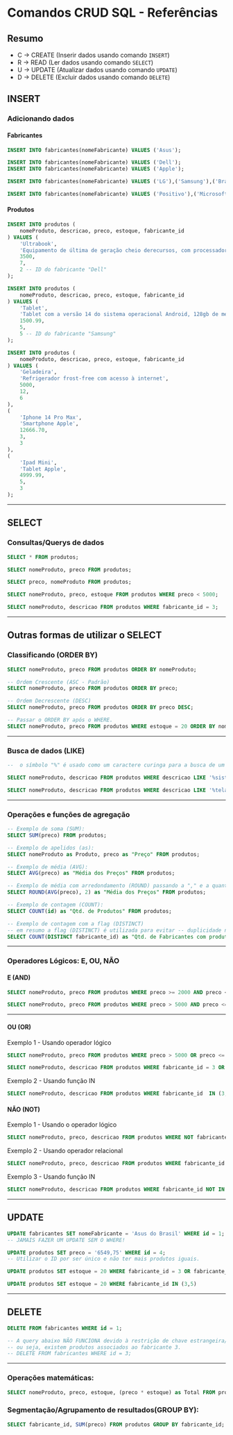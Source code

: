 # Comandos CRUD SQL - Referências

## Resumo

- C -> CREATE (Inserir dados usando comando `INSERT`)
- R -> READ (Ler dados usando comando `SELECT`)
- U -> UPDATE (Atualizar dados usando comando `UPDATE`)
- D -> DELETE (Excluir dados usando comando `DELETE`)

## INSERT 

### Adicionando dados

#### Fabricantes

```sql
INSERT INTO fabricantes(nomeFabricante) VALUES ('Asus');

INSERT INTO fabricantes(nomeFabricante) VALUES ('Dell');
INSERT INTO fabricantes(nomeFabricante) VALUES ('Apple');

INSERT INTO fabricantes(nomeFabricante) VALUES ('LG'),('Samsung'),('Brastemp');

INSERT INTO fabricantes(nomeFabricante) VALUES ('Positivo'),('Microsoft');
```

#### Produtos

```sql
INSERT INTO produtos (
    nomeProduto, descricao, preco, estoque, fabricante_id
) VALUES (
    'Ultrabook',
    'Equipamento de última de geração cheio derecursos, com processador Intel Core I9.',
    3500,
    7,
    2 -- ID do fabricante "Dell"
);

INSERT INTO produtos (
    nomeProduto, descricao, preco, estoque, fabricante_id
) VALUES (
    'Tablet',
    'Tablet com a versão 14 do sistema operacional Android, 128gb de memória, tela de 10 polegadas, 8gb de RAM',
    1500.99,
    5,
    5 -- ID do fabricante "Samsung"
);

INSERT INTO produtos (
    nomeProduto, descricao, preco, estoque, fabricante_id
) VALUES (
    'Geladeira',
    'Refrigerador frost-free com acesso à internet',
    5000,
    12,
    6
), 
(
    'Iphone 14 Pro Max',
    'Smartphone Apple',
    12666.70,
    3,
    3
), 
(
    'Ipad Mini',
    'Tablet Apple',
    4999.99,
    5,
    3
);

```

---

## SELECT

### Consultas/Querys de dados

```sql
SELECT * FROM produtos;

SELECT nomeProduto, preco FROM produtos;

SELECT preco, nomeProduto FROM produtos;

SELECT nomeProduto, preco, estoque FROM produtos WHERE preco < 5000;

SELECT nomeProduto, descricao FROM produtos WHERE fabricante_id = 3;
```

---

## Outras formas de utilizar o SELECT

### Classificando (ORDER BY)

```sql
SELECT nomeProduto, preco FROM produtos ORDER BY nomeProduto;

-- Ordem Crescente (ASC - Padrão)
SELECT nomeProduto, preco FROM produtos ORDER BY preco;

-- Ordem Decrescente (DESC)
SELECT nomeProduto, preco FROM produtos ORDER BY preco DESC;

-- Passar o ORDER BY após o WHERE.
SELECT nomeProduto, preco FROM produtos WHERE estoque = 20 ORDER BY nomeProduto;

```

---

### Busca de dados (LIKE)

```sql
--  o símbolo "%" é usado como um caractere curinga para a busca de um texto no banco de dados.

SELECT nomeProduto, descricao FROM produtos WHERE descricao LIKE '%sistema%';

SELECT nomeProduto, descricao FROM produtos WHERE descricao LIKE '%tela%' OR nomeProduto like '%apple%';
```

---

### Operações e funções de agregação
 
```sql
-- Exemplo de soma (SUM):
SELECT SUM(preco) FROM produtos;

-- Exemplo de apelidos (as):
SELECT nomeProduto as Produto, preco as "Preço" FROM produtos;

-- Exemplo de média (AVG):
SELECT AVG(preco) as "Média dos Preços" FROM produtos;

-- Exemplo de média com arredondamento (ROUND) passando a "," e a quantidade de casas decimais dentro da função:
SELECT ROUND(AVG(preco), 2) as "Média dos Preços" FROM produtos;

-- Exemplo de contagem (COUNT):
SELECT COUNT(id) as "Qtd. de Produtos" FROM produtos;

-- Exemplo de contagem com a flag (DISTINCT) 
-- em resumo a flag (DISTINCT) é utilizada para evitar -- duplicidade na contagem de registros:
SELECT COUNT(DISTINCT fabricante_id) as "Qtd. de Fabricantes com produtos" FROM produtos;

```

---

### Operadores Lógicos: E, OU, NÃO

#### E (AND)

```sql
SELECT nomeProduto, preco FROM produtos WHERE preco >= 2000 AND preco <= 6000;

SELECT nomeProduto, preco FROM produtos WHERE preco > 5000 AND preco <= 6000;

```

---

#### OU (OR)

Exemplo 1 - Usando operador lógico

```sql
SELECT nomeProduto, preco FROM produtos WHERE preco > 5000 OR preco <= 3000;

SELECT nomeProduto, descricao FROM produtos WHERE fabricante_id = 3 OR fabricante_id = 5;
```

Exemplo 2 - Usando função IN

```sql
SELECT nomeProduto, descricao FROM produtos WHERE fabricante_id  IN (3,5);
```

#### NÃO (NOT)

Exemplo 1 - Usando o operador lógico

```sql
SELECT nomeProduto, preco, descricao FROM produtos WHERE NOT fabricante_id = 8;
```

Exemplo 2 - Usando operador relacional

```sql
SELECT nomeProduto, preco, descricao FROM produtos WHERE fabricante_id != 8;
```

Exemplo 3 - Usando função IN

```sql
SELECT nomeProduto, descricao FROM produtos WHERE fabricante_id NOT IN (3,5);
```

---

## UPDATE

```sql
UPDATE fabricantes SET nomeFabricante = 'Asus do Brasil' WHERE id = 1; 
-- JAMAIS FAZER UM UPDATE SEM O WHERE!

UPDATE produtos SET preco = '6549,75' WHERE id = 4;
-- Utilizar o ID por ser único e não ter mais produtos iguais.

UPDATE produtos SET estoque = 20 WHERE fabricante_id = 3 OR fabricante_id = 5;

UPDATE produtos SET estoque = 20 WHERE fabricante_id IN (3,5)
```

---

## DELETE

```sql
DELETE FROM fabricantes WHERE id = 1;

-- A query abaixo NÃO FUNCIONA devido à restrição de chave estrangeira/relacionamento,
-- ou seja, existem produtos associados ao fabricante 3.
-- DELETE FROM fabricantes WHERE id = 3;
```

---

### Operações matemáticas:
```sql
SELECT nomeProduto, preco, estoque, (preco * estoque) as Total FROM produtos;
```

### Segmentação/Agrupamento de resultados(GROUP BY):

```sql
SELECT fabricante_id, SUM(preco) FROM produtos GROUP BY fabricante_id;

```




